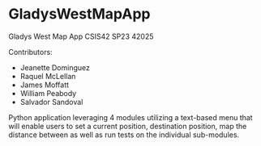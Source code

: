 # GladysWestMapApp
 
Gladys West Map App
CSIS42 SP23 42025

Contributors: 
- Jeanette Dominguez
- Raquel McLellan
- James Moffatt 
- William Peabody
- Salvador Sandoval

Python application leveraging 4 modules utilizing a text-based menu that will enable users to set a current position, destination position, map the distance between as well as run tests on the individual sub-modules.